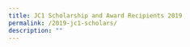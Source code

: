 ```yaml
---
title: JC1 Scholarship and Award Recipients 2019
permalink: /2019-jc1-scholars/
description: ""
---
```


